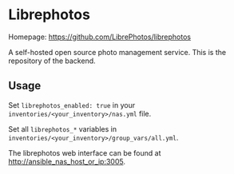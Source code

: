 # Librephotos

Homepage: <https://github.com/LibrePhotos/librephotos>

A self-hosted open source photo management service. This is the repository of the backend.

## Usage

Set `librephotos_enabled: true` in your `inventories/<your_inventory>/nas.yml` file.

Set all `librephotos_*` variables in `inventories/<your_inventory>/group_vars/all.yml`.

The librephotos web interface can be found at <http://ansible_nas_host_or_ip:3005>.
